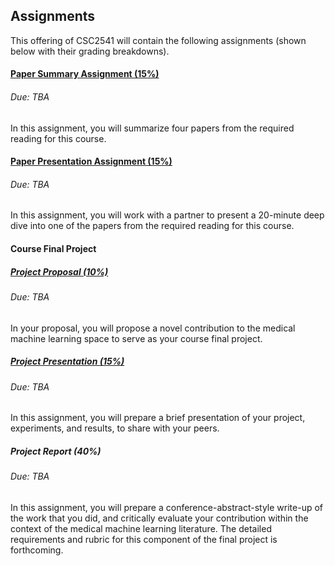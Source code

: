 ## Assignments

This offering of CSC2541 will contain the following assignments (shown below with their grading breakdowns).

#### <a href="https://csc2541hf-2021.github.io/assignments/papersummary">Paper Summary Assignment (15%)</a>
###### Due: TBA
In this assignment, you will summarize four papers from the required reading for this course.

#### <a href="https://csc2541hf-2021.github.io/assignments/paperpresentation">Paper Presentation Assignment (15%)</a>
###### Due: TBA
In this assignment, you will work with a partner to present a 20-minute deep dive into one of the papers from the required reading for this course.


#### Course Final Project
##### <a href="https://csc2541hf-2021.github.io/assignments/projectproposal">Project Proposal (10%)</a>
###### Due: TBA
In your proposal, you will propose a novel contribution to the medical machine learning space to serve as your course final project.
##### <a href="https://csc2541hf-2021.github.io/assignments/projectpresentation">Project Presentation (15%)</a>
###### Due: TBA
In this assignment, you will prepare a brief presentation of your project, experiments, and results, to share with your peers.
##### Project Report (40%)
###### Due: TBA
In this assignment, you will prepare a conference-abstract-style write-up of the work that you did, and critically evaluate your contribution within the context of the medical machine learning literature. The detailed requirements and rubric for this component of the final project is forthcoming.
